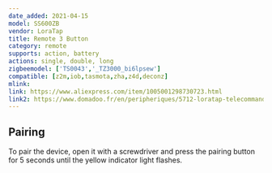 ```yaml
---
date_added: 2021-04-15
model: SS600ZB
vendor: LoraTap
title: Remote 3 Button
category: remote
supports: action, battery
actions: single, double, long
zigbeemodel: ['TS0043','_TZ3000_bi6lpsew']
compatible: [z2m,iob,tasmota,zha,z4d,deconz]
mlink: 
link: https://www.aliexpress.com/item/1005001298730723.html
link2: https://www.domadoo.fr/en/peripheriques/5712-loratap-telecommande-zigbee-3-boutons.html
---
```


## Pairing
To pair the device, open it with a screwdriver and press the pairing button for 5 seconds until the yellow indicator light flashes.